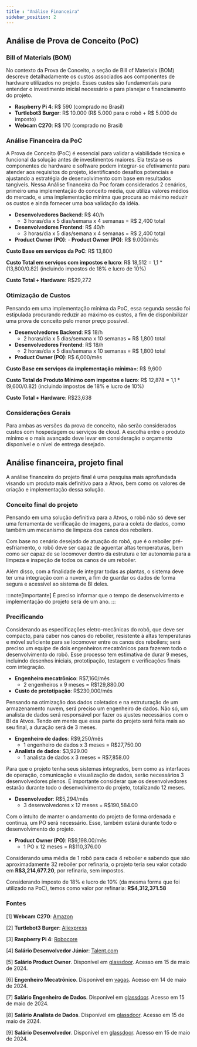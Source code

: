 ```yaml
---
title : "Análise Financeira"
sidebar_position: 2
---
```


## Análise de Prova de Conceito (PoC)

### Bill of Materials (BOM)

No contexto da Prova de Conceito, a seção de Bill of Materials (BOM) descreve detalhadamente os custos associados aos componentes de hardware utilizados no projeto. Esses custos são fundamentais para entender o investimento inicial necessário e para planejar o financiamento do projeto.

- **Raspberry Pi 4**: R$ 590 (comprado no Brasil)
- **Turtlebot3 Burger**: R$ 10.000 (R$ 5.000 para o robô + R$ 5.000 de imposto)
- **Webcam C270**: R$ 170 (comprado no Brasil)

### Análise Financeira da PoC

A Prova de Conceito (PoC) é essencial para validar a viabilidade técnica e funcional da solução antes de investimentos maiores. Ela testa se os componentes de hardware e software podem integrar-se efetivamente para atender aos requisitos do projeto, identificando desafios potenciais e ajustando a estratégia de desenvolvimento com base em resultados tangíveis. Nessa Análise financeira da Poc foram considerados 2 cenários, primeiro uma implementação do conceito média, que utiliza valores médios do mercado, e uma implementação mínima que procura ao máximo reduzir os custos e ainda fornecer uma boa validação da idéia. 

- **Desenvolvedores Backend**: R$ 40/h
  - 3 horas/dia x 5 dias/semana x 4 semanas = R$ 2,400 total
- **Desenvolvedores Frontend**: R$ 40/h
  - 3 horas/dia x 5 dias/semana x 4 semanas = R$ 2,400 total
- **Product Owner (PO)**: - **Product Owner (PO)**: R$ 9.000/mês

**Custo Base em serviços da PoC**: R$ 13,800

**Custo Total em serviços com impostos e lucro**: R$ 18,512 = 1,1 * (13,800/0.82) (incluindo impostos de 18% e lucro de 10%)

**Custo Total + Hardware**: R$29,272

### Otimização de Custos

Pensando em uma implementação mínima da PoC, essa segunda sessão foi estipulada procurando reduzir ao máximo os custos, a fim de disponibilizar uma prova de conceito pelo menor preço possível. 
- **Desenvolvedores Backend**: R$ 18/h
  - 2 horas/dia x 5 dias/semana x 10 semanas = R$ 1,800 total
- **Desenvolvedores Frontend**: R$ 18/h
  - 2 horas/dia x 5 dias/semana x 10 semanas = R$ 1,800 total
- **Product Owner (PO)**: R$ 6,000/mês

**Custo Base em serviços da implementação mínima=**: R$ 9,600

**Custo Total do Produto Mínimo com impostos e lucro**: R$ 12,878 = 1,1 * (9,600/0.82) (incluindo impostos de 18% e lucro de 10%)

**Custo Total + Hardware**: R$23,638

### Considerações Gerais

Para ambas as versões da prova de conceito, não serão considerados custos com hospedagem ou serviços de cloud. A escolha entre o produto mínimo e o mais avançado deve levar em consideração o orçamento disponível e o nível de entrega desejado.

## Análise financeira, projeto final

A análise financeira do projeto final é uma pesquisa mais aprofundada visando um produto mais definitivo para a Atvos, bem como os valores de criação e implementação dessa solução.

### Conceito final do projeto

Pensando em uma solução definitiva para a Atvos, o robô não só deve ser uma ferramenta de verificação de imagens, para a coleta de dados, como também um mecanismo de limpeza dos canos dos reboilers.

Com base no cenário desejado de atuação do robô, que é o reboiler pré-esfriamento, o robô deve ser capaz de aguentar altas temperaturas, bem como ser capaz de se locomover dentro da estrutura e ter autonomia para a limpeza e inspeção de todos os canos de um reboiler. 

Além disso, com a finalidade de integrar todas as plantas, o sistema deve ter uma integração com a nuvem, a fim de guardar os dados de forma segura e acessível ao sistema de BI deles.

:::note[Importante]
É preciso informar que o tempo de desenvolvimento e implementação do projeto será de um ano.
:::

### Precificando

Considerando as especificações eletro-mecânicas do robô, que deve ser compacto, para caber nos canos do reboiler, resistente à altas temperaturas e móvel suficiente para se locomover entre os canos dos reboilers; será preciso um equipe de dois engenheiros mecatrônicos para fazerem todo o desenvolvimento do robô. Esse processo tem estimativa de durar 9 meses, incluindo desenhos iniciais, prototipação, testagem e verificações finais com integração.

- **Engenheiro mecatrônico**: R$7,160/mês
  - 2 engenheiros x 9 meses = R$129,880.00
- **Custo de prototipação**: R$230,000/mês

Pensando na otimização dos dados coletados e na estruturação de um armazenamento nuvem, será preciso um engenheiro de dados. Não só, um analista de dados será responsável por fazer os ajustes necessários com o BI da Atvos. Tendo em mente que essa parte do projeto será feita mais ao seu final, a duração será de 3 meses.

- **Engenheiro de dados**: R$9,250/mês
  - 1 engenheiro de dados x 3 meses = R$27,750.00
- **Analista de dados**: $3,929.00
  - 1 analista de dados x 3 meses = R$7,858.00

Para que o projeto tenha seus sistemas integrados, bem como as interfaces de operação, comunicação e visualização de dados, serão necessários 3 desenvolvedores plenos. É importante considerar que os desenvolvedores estarão durante todo o desenvolvimento do projeto, totalizando 12 meses.

- **Desenvolvedor**: R$5,294/mês
  - 3 desenvolvedores x 12 meses = R$190,584.00

Com o intuito de manter o andamento do projeto de forma ordenada e contínua, um PO será necessário. Esse, também estará durante todo o desenvolvimento do projeto.

- **Product Owner (PO)**: R$9,198.00/mês
  - 1 PO x 12 meses = R$110,376.00

Considerando uma média de 1 robô para cada 4 reboiler e sabendo que são aproximadamente 32 reboiler por refinaria, o projeto teria seu valor cotado em **R$3,214,677.20**, por refinaria, sem impostos.

Considerando imposto de 18% e lucro de 10% (da mesma forma que foi utilizado na PoC), temos como valor por refinaria: **R$4,312,371.58**

### Fontes

[1] **Webcam C270**: [Amazon](https://www.amazon.com.br/Chamadas-Grava%C3%A7%C3%B5es-Widescreen-Logitech-Equipamentos/dp/B003PAOAWG/ref=asc_df_B003PAOAWG/?tag=googleshopp00-20&linkCode=df0&hvadid=379712974695&hvpos=&hvnetw=g&hvrand=10570527231774725958&hvpone=&hvptwo=&hvqmt=&hvdev=c&hvdvcmdl=&hvlocint=&hvlocphy=1001773&hvtargid=pla-521463501059&psc=1&mcid=5791f36b8833353392495198dc82fc2a)

[2] **Turtlebot3 Burger**: [Aliexpress](https://pt.aliexpress.com/item/1005004405764315.html?src=google)

[3] **Raspberry Pi 4**: [Robocore](https://www.robocore.net/placa-raspberry-pi/raspberry-pi-4-4gb?gad_source=1&gclid=Cj0KCQjw6auyBhDzARIsALIo6v-AFlENSy9z7KWwSZ_ZM2WIk3mL0nxqUJWdMTAzWaftDLnGBUoZboEaAl0EEALw_wcB)

[4] **Salário Desenvolvedor Júnior**: [Talent.com](https://br.talent.com/salary?job=desenvolvedor+j%C3%BAnior)

[5] **Salário Product Owner**. Disponível em [glassdoor](https://www.glassdoor.com.br/Sal%C3%A1rios/product-owner-po-sal%C3%A1rio-SRCH_KO0,16.htm). Acesso em 15 de maio de 2024.

[6] **Engenheiro Mecatrônico**. Disponível em [vagas](https://www.vagas.com.br/cargo/engenheiro-mecatronico). Acesso em 14 de maio de 2024.

[7] **Salário Engenheiro de Dados**. Disponível em [glassdoor](https://www.glassdoor.com.br/Sal%C3%A1rios/engenheiro-de-dados-sal%C3%A1rio-SRCH_KO0,19.htm). Acesso em 15 de maio de 2024.

[8] **Salário Analista de Dados**. Disponível em [glassdoor](https://www.glassdoor.com.br/Sal%C3%A1rios/analista-de-dados-junior-sal%C3%A1rio-SRCH_KO0,24.htm). Acesso em 15 de maio de 2024.

[9] **Salário Desenvolvedor**. Disponível em [glassdoor](https://www.glassdoor.com.br/Sal%C3%A1rios/desenvolvedor-sal%C3%A1rio-SRCH_KO0,13.htm). Acesso em 15 de maio de 2024.
